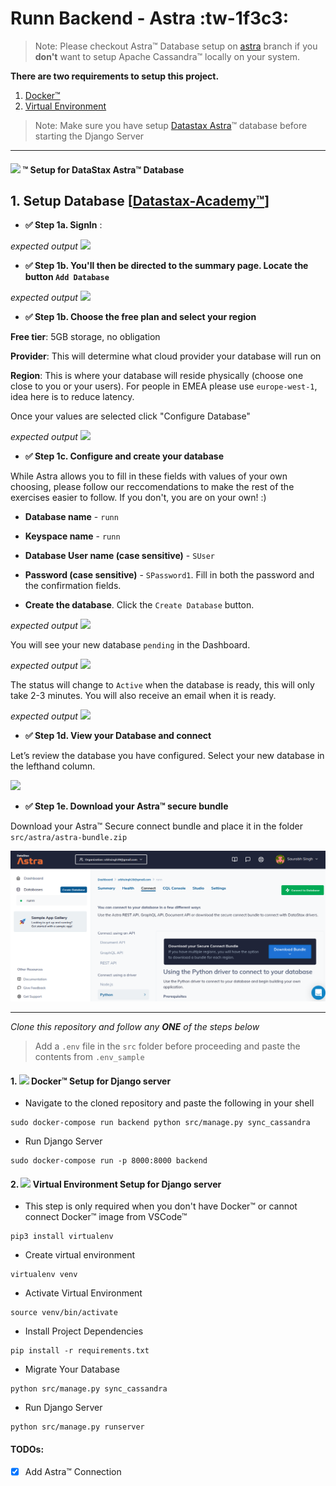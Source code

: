 # Runn Backend - Astra :tw-1f3c3:

> Note: Please checkout Astra&trade; Database setup on [astra](https://github.com/Saurabh-Singh-00/runn-backend/tree/astra "astra") branch if you **don't** want to setup Apache Cassandra&trade; locally on your system.

**There are two requirements to setup this project.**
1. [Docker&trade;](#1---docker-setup-for-django-server)
2. [Virtual Environment](#2---virtual-environment-setup-for-django-server)

> Note: Make sure you have setup [Datastax Astra](https://astra.datastax.com/ "Datastax Astra")&trade; database before starting the Django Server

------------

<h4><img src="https://www.datastax.com/sites/default/files/2020-12/ds-astra-logotype.png" height=18 />  &trade; Setup for DataStax Astra&trade; Database
</h4>

## 1. Setup Database [[Datastax-Academy&trade;](https://github.com/DataStax-Academy/workshop-crud-with-python-and-node/blob/master/README.md "Datastax-Academy")]

- **✅ Step 1a. SignIn** : 

*expected output*
<img src="https://user-images.githubusercontent.com/1936716/103555190-7c63fd80-4e75-11eb-97d7-732d37969c40.png" width=“700” />

- **✅ Step 1b. You'll then be directed to the summary page. Locate the button `Add Database`**

*expected output*
<img src="https://user-images.githubusercontent.com/1936716/103556066-d0bbad00-4e76-11eb-9f36-ce456bb12e57.png" width=“700” />

- **✅ Step 1b. Choose the free plan and select your region**

**Free tier**: 5GB storage, no obligation

**Provider**: This will determine what cloud provider your database will run on

**Region**: This is where your database will reside physically (choose one close to you or your users). For people in EMEA please use `europe-west-1`, idea here is to reduce latency.

Once your values are selected click "Configure Database"

*expected output*
<img src="https://user-images.githubusercontent.com/1936716/103558072-ba632080-4e79-11eb-83e8-df49cf2c5243.png" width=“700” />

- **✅ Step 1c. Configure and create your database**

While Astra allows you to fill in these fields with values of your own choosing, please follow our reccomendations to make the rest of the exercises easier to follow. If you don't, you are on your own! :)

- **Database name** - `runn` 

- **Keyspace name** - `runn`

- **Database User name (case sensitive)** - `SUser`

- **Password (case sensitive)** - `SPassword1`. Fill in both the password and the confirmation fields.

- **Create the database**. Click the `Create Database` button.

*expected output*
<img src="https://user-images.githubusercontent.com/1936716/103559170-56415c00-4e7b-11eb-8c9e-e3409e51b4e8.png" width=“700” />

You will see your new database `pending` in the Dashboard.

*expected output*
<img src="https://user-images.githubusercontent.com/1936716/103559267-78d37500-4e7b-11eb-8e84-669e925f88c6.png" width=“700” />

The status will change to `Active` when the database is ready, this will only take 2-3 minutes. You will also receive an email when it is ready.

*expected output*
<img src="https://user-images.githubusercontent.com/1936716/103559322-90126280-4e7b-11eb-8bb8-b935bf74b0ae.png" width=“700” />


- **✅ Step 1d. View your Database and connect**

Let’s review the database you have configured. Select your new database in the lefthand column.

<img src="https://user-images.githubusercontent.com/1936716/103559452-c4861e80-4e7b-11eb-8cea-a28f3624b44f.png" width=“700” />


- **✅ Step 1e. Download your Astra&trade; secure bundle**

Download your Astra&trade; Secure connect bundle and place it in the folder
`src/astra/astra-bundle.zip`

![Astra](images/astra-secure.png "Astra")

------------

*Clone this repository and follow any **ONE** of the steps below*

> Add a `.env` file in the `src` folder before proceeding and paste the contents from `.env_sample`

<h4>1. <img src="https://cdn.iconscout.com/icon/free/png-24/docker-226091.png" />  Docker&trade; Setup for Django server
</h4>

- Navigate to the cloned repository and paste the following in your shell
```console
sudo docker-compose run backend python src/manage.py sync_cassandra
```

- Run Django Server
```console
sudo docker-compose run -p 8000:8000 backend
```

<h4>2. <img src="https://cdn.iconscout.com/icon/free/png-24/python-2752092-2284909.png" />  Virtual Environment Setup for Django server
</h4>

- This step is only required when you don't have Docker&trade; or cannot connect Docker&trade; image from VSCode&trade;
```console
pip3 install virtualenv
```

- Create virtual environment
```console
virtualenv venv
```

- Activate Virtual Environment
```console
source venv/bin/activate
```

- Install Project Dependencies
```console
pip install -r requirements.txt
```

- Migrate Your Database
```console
python src/manage.py sync_cassandra
```

- Run Django Server
```console
python src/manage.py runserver
```
#### TODOs:
- [X] Add Astra&trade; Connection
